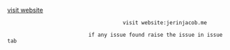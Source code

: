 [visit website](https://jerinjacob.me)


                                         visit website:jerinjacob.me
                                         
                              if any issue found raise the issue in issue tab
